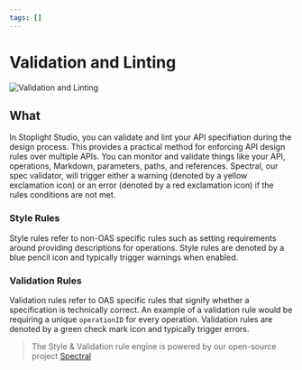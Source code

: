 ```yaml
---
tags: []
---
```


# Validation and Linting

![Validation and Linting](../../assets/images/spectral.png)

## What

In Stoplight Studio, you can validate and lint your API specifiation during the design process. This provides a practical method for enforcing API design rules over multiple APIs. You can monitor and validate things like your API, operations, Markdown, parameters, paths, and references. Spectral, our spec validator, will trigger either a warning (denoted by a yellow exclamation icon) or an error (denoted by a red exclamation icon) if the rules conditions are not met.

### Style Rules

Style rules refer to non-OAS specific rules such as setting requirements around providing descriptions for operations. Style rules are denoted by a blue pencil icon and typically trigger warnings when enabled.

### Validation Rules

Validation rules refer to OAS specific rules that signify whether a specification is technically correct. An example of a validation rule would be requiring a unique `operationID` for every operation. Validation rules are denoted by a green check mark icon and typically trigger errors.

> The Style & Validation rule engine is powered by our open-source project [Spectral](https://github.com/stoplightio/spectral)
